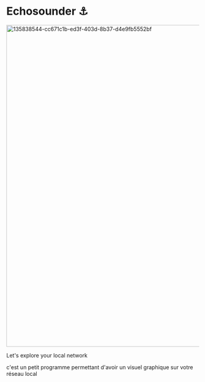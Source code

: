 # Echosounder :anchor:

<img width="841" alt="135838544-cc671c1b-ed3f-403d-8b37-d4e9fb5552bf" src="https://user-images.githubusercontent.com/49996859/135839433-4c0bc099-2676-468f-b0bb-66e32719ba09.png">

Let's explore your local network

c'est un petit programme permettant d'avoir un visuel graphique sur votre réseau local

